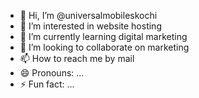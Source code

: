 - 👋 Hi, I’m @universalmobileskochi
- 👀 I’m interested in website hosting
- 🌱 I’m currently learning digital marketing
- 💞️ I’m looking to collaborate on marketing
- 📫 How to reach me by mail
- 😄 Pronouns: ...
- ⚡ Fun fact: ...

<!---
universalmobileskochi/universalmobileskochi is a ✨ special ✨ repository because its `README.md` (this file) appears on your GitHub profile.
You can click the Preview link to take a look at your changes.
--->
